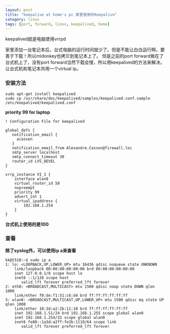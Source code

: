 ```yaml
---
layout: post
title: "keepalive at home's pc 家里使用的Keepalive"
category: linux
tags: [port, forward, linux, keepalived, home]
---
```


keepalived就是电脑使用vrrpd

家里添加一台笔记本后，台式电脑的运行时间就少了。但是不能让白白运行啊，要善于下载！所以mldonkey也拷贝到笔记本上了。
但是之前的port forward做在了台式机上了，没有port forward当然下载会慢，所以用keepalived的方法来解决。让台式机和笔记本共用一个virtual ip。

### 安装方法


```
sudo apt-get install keepalived
sudo cp /usr/share/doc/keepalived/samples/keepalived.conf.sample /etc/keepalived/keepalived.conf
```

**priority 99 for laptop**

```
! Configuration File for keepalived

global_defs {
   notification_email {
     acassen
   }
   notification_email_from Alexandre.Cassen@firewall.loc
   smtp_server localhost
   smtp_connect_timeout 30
   router_id LVS_DEVEL
}

vrrp_instance VI_1 {
    interface wlan0
    virtual_router_id 50
    nopreempt
    priority 99
    advert_int 1
    virtual_ipaddress {
        192.168.1.254
    }
}
```

**台式机上使用的是100**

### 查看

**除了syslog外，可以使用ip a来查看**


```
kk@t510:~$ sudo ip a
1: lo: <LOOPBACK,UP,LOWER_UP> mtu 16436 qdisc noqueue state UNKNOWN 
    link/loopback 00:00:00:00:00:00 brd 00:00:00:00:00:00
    inet 127.0.0.1/8 scope host lo
    inet6 ::1/128 scope host 
       valid_lft forever preferred_lft forever
2: eth0: <BROADCAST,MULTICAST> mtu 1500 qdisc noop state DOWN qlen 1000
    link/ether f0:de:f1:51:c6:d4 brd ff:ff:ff:ff:ff:ff
3: wlan0: <BROADCAST,MULTICAST,UP,LOWER_UP> mtu 1500 qdisc mq state UP qlen 1000
    link/ether 18:3d:a2:2b:11:10 brd ff:ff:ff:ff:ff:ff
    inet 192.168.1.51/24 brd 192.168.1.255 scope global wlan0
    inet 192.168.1.254/32 scope global wlan0
    inet6 fe80::1a3d:a2ff:fe2b:1110/64 scope link 
       valid_lft forever preferred_lft forever
```
